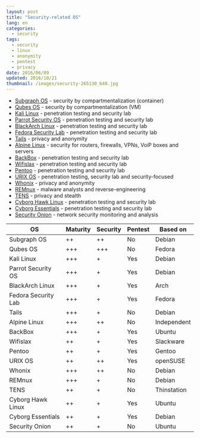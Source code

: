 ```yaml
---
layout: post
title: "Security-related OS"
lang: en
categories:
  - security
tags:
  - security
  - linux
  - anonymity
  - pentest
  - privacy
date: 2016/06/09
updated: 2016/10/21
thumbnail: /images/security-265130_640.jpg
---
```

* [Subgraph OS](https://subgraph.com/sgos/index.en.html) - security by compartmentalization (container)
* [Qubes OS](https://www.qubes-os.org/) - security by compartmentalization (VM)
* [Kali Linux](https://www.kali.org/) - penetration testing and security lab
* [Parrot Security OS](https://www.parrotsec.org/) - penetration testing and security lab
* [BlackArch Linux](https://blackarch.org/) - penetration testing and security lab
* [Fedora Security Lab](https://labs.fedoraproject.org/security/) - penetration testing and security lab
* [Tails](https://tails.boum.org/) - privacy and anonymity
* [Alpine Linux](http://www.alpinelinux.org/) - security for routers, firewalls, VPNs, VoiP boxes and servers
* [BackBox](https://backbox.org/) - penetration testing and security lab
* [Wifislax](http://www.wifislax.com/) - penetration testing and security lab
* [Pentoo](http://www.pentoo.ch/) - penetration testing and security lab
* [URIX OS](http://urix.us/) - penetration testing, security lab and security-focused
* [Whonix](https://www.whonix.org/) - privacy and anonymity
* [REMnux](https://remnux.org/) - malware analysts and reverse-engineering
* [TENS](https://www.spi.dod.mil/lipose.htm) - privacy and stealth
* [Cyborg Hawk Linux](http://cyborg.ztrela.com/cyborg-hawk/) - penetration testing and security lab
* [Cyborg Essentials](http://cyborg.ztrela.com/cyborg-essentials/) - penetration testing and security lab
* [Security Onion](https://securityonion.net/) - network security monitoring and analysis

| OS | Maturity | Security | Pentest | Based on |
| --- | --- | --- | --- | --- |
| Subgraph OS | ++ | ++ | No | Debian |
| Qubes OS | +++ | +++ | No | Fedora |
| Kali Linux | +++ | + | Yes | Debian |
| Parrot Security OS | +++ | + | Yes | Debian |
| BlackArch Linux | +++ | + | Yes | Arch |
| Fedora Security Lab | +++ | + | Yes | Fedora |
| Tails | +++ | + | No | Debian |
| Alpine Linux | +++ | ++ | No | Independent |
| BackBox | +++ | + | Yes | Ubuntu |
| Wifislax | ++ | + | Yes | Slackware |
| Pentoo | ++ | + | Yes | Gentoo |
| URIX OS | ++ | ++ | Yes | openSUSE |
| Whonix | +++ | ++ | No | Debian |
| REMnux | +++ | + | No | Debian |
| TENS | ++ | + | No | Thinstation |
| Cyborg Hawk Linux | ++ | + | Yes | Ubuntu |
| Cyborg Essentials | ++ | + | Yes | Debian |
| Security Onion | ++ | + | No | Ubuntu |
